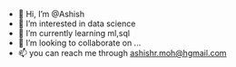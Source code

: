 - 👋 Hi, I’m @Ashish
- 👀 I’m interested in data science
- 🌱 I’m currently learning ml,sql
- 💞️ I’m looking to collaborate on ...
- 📫 you can reach me through ashishr.moh@hgmail.com

<!---
Ashish1206r/Ashish1206r is a ✨ special ✨ repository because its `README.md` (this file) appears on your GitHub profile.
You can click the Preview link to take a look at your changes.
--->
